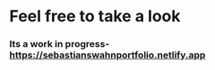 # Feel free to take a look
### Its a work in progress- https://sebastianswahnportfolio.netlify.app

